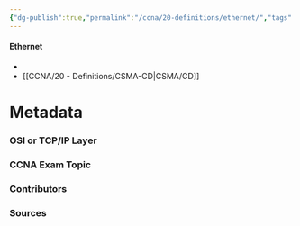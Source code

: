 ```yaml
---
{"dg-publish":true,"permalink":"/ccna/20-definitions/ethernet/","tags":["defs_ccna"]}
---
```


#### Ethernet
- 
- [[CCNA/20 - Definitions/CSMA-CD\|CSMA/CD]]






# Metadata
### OSI or TCP/IP Layer

### CCNA Exam Topic

### Contributors

### Sources

